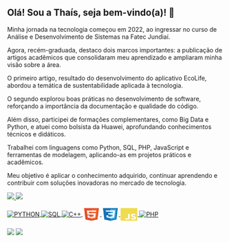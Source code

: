 ## Olá! Sou a Thaís, seja bem-vindo(a)! 👋

Minha jornada na tecnologia começou em 2022, ao ingressar no curso de Análise e Desenvolvimento de Sistemas na Fatec Jundiaí. 

Agora, recém-graduada, destaco dois marcos importantes: a publicação de artigos acadêmicos que consolidaram meu aprendizado e ampliaram minha visão sobre a área.

O primeiro artigo, resultado do desenvolvimento do aplicativo EcoLife, abordou a temática de sustentabilidade aplicada à tecnologia. 

O segundo explorou boas práticas no desenvolvimento de software, reforçando a importância da documentação e qualidade do código.

Além disso, participei de formações complementares, como Big Data e Python, e atuei como bolsista da Huawei, aprofundando conhecimentos técnicos e didáticos. 

Trabalhei com linguagens como Python, SQL, PHP, JavaScript e ferramentas de modelagem, aplicando-as em projetos práticos e acadêmicos.

Meu objetivo é aplicar o conhecimento adquirido, continuar aprendendo e contribuir com soluções inovadoras no mercado de tecnologia.

<div>
  <a href="https://github.com/whymat">
  <img height="160em" src="https://github-readme-stats.vercel.app/api?username=tplopes7&show_icons=true&theme=dracula&include_all_commits=true&count_private=true"/>
  <img height="160em" src="https://github-readme-stats.vercel.app/api/top-langs/?username=tplopes7&layout=compact&langs_count=7&theme=tokyonight"/>
</div>

<div style="display: inline_block"><br>
  <img align="center" alt="PYTHON" height="40" width="40" src="https://upload.wikimedia.org/wikipedia/commons/c/c3/Python-logo-notext.svg">
  <img align="center" alt="SQL" height="40" width="50" src="https://w7.pngwing.com/pngs/195/221/png-transparent-sql-server-dba-microsoft-sql-server-database-management-system-logo-oracle-sql-logo-angle-text-logo-thumbnail.png">
  <img align="center" alt="C++" height="40" width="40" src="https://sdtimes.com/wp-content/uploads/2018/03/cpppp.png">
  <img align="center" alt="HTML" height="30" width="40" src="https://raw.githubusercontent.com/devicons/devicon/master/icons/html5/html5-original.svg">
  <img align="center" alt="CSS" height="30" width="40" src="https://raw.githubusercontent.com/devicons/devicon/master/icons/css3/css3-original.svg">
  <img align="center" alt="JavaScript" height="30" width="40" src="https://raw.githubusercontent.com/devicons/devicon/master/icons/javascript/javascript-plain.svg">

  <img align="center" alt="PHP" height="40" width="40" src="https://pngimg.com/uploads/php/php_PNG25.png">
  
  
  </div>

<br>

<div>
  <a href="https://www.linkedin.com/in/tplopes7/" target="_blank"><img src="https://img.shields.io/badge/-LinkedIn-%230077B5?style=for-the-badge&logo=linkedin&logoColor=white" target="_blank"></a> 
  <a href = "mailto:thais2422@gmail.com"><img src="https://img.shields.io/badge/-Gmail-%23333?style=for-the-badge&logo=gmail&logoColor=white" target="_blank"></a>
</div>
